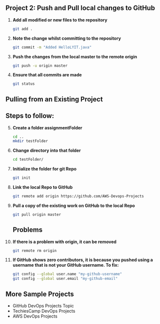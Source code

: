 ## Project 2: Push and Pull local changes to GitHub


1. **Add all modified or new files to the repository**
    ```bash
    git add .
    ```

2. **Note the change whilst committing to the repository**
    ```bash
    git commit -m "Added HelloLYIT.java"
    ```

3. **Push the changes from the local master to the remote origin**
    ```bash
    git push -u origin master
    ```

4. **Ensure that all commits are made**
    ```bash
    git status
    ```

## Pulling from an Existing Project

## Steps to follow:

5. **Create a folder assignmentFolder**
    ```bash
    cd ..
    mkdir testFolder
    ```

6. **Change directory into that folder**
    ```bash
    cd testFolder/
    ```

7. **Initialize the folder for git Repo**
    ```bash
    git init
    ```

8. **Link the local Repo to GitHub**
    ```bash
    git remote add origin https://github.com/AWS-Devops-Projects
    ```

9. **Pull a copy of the existing work on GitHub to the local Repo**
    ```bash
    git pull origin master
    ```

    ## Problems

10. **If there is a problem with origin, it can be removed**
    ```bash
    git remote rm origin
    ```

11. **If GitHub shows zero contributors, it is because you pushed using a username that is not your GitHub username. To fix:**
    ```bash
    git config --global user.name "my-github-username"
    git config --global user.email "my-github-email"
    ```

## More Sample Projects

- GitHub DevOps Projects Topic
- TechiesCamp DevOps Projects
- AWS DevOps Projects